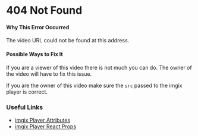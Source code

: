 # 404 Not Found

#### Why This Error Occurred

The video URL could not be found at this address.

#### Possible Ways to Fix It

If you are a viewer of this video there is not much you can do. The owner of the
video will have to fix this issue.

If you are the owner of this video make sure the `src` passed to the
imgix player is correct.

### Useful Links

- [imgix Player Attributes](https://github.com/imgix/ix-elements/blob/main/packages/ix-player/REFERENCE.md#attributes)
- [imgix Player React Props](https://github.com/imgix/ix-elements/blob/main/packages/ix-player/REFERENCE.md#properties)
